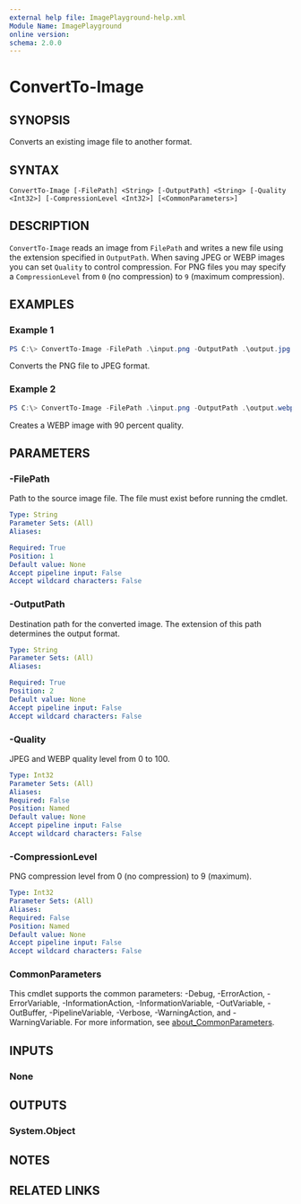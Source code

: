 ```yaml
---
external help file: ImagePlayground-help.xml
Module Name: ImagePlayground
online version:
schema: 2.0.0
---
```


# ConvertTo-Image

## SYNOPSIS
Converts an existing image file to another format.

## SYNTAX

```
ConvertTo-Image [-FilePath] <String> [-OutputPath] <String> [-Quality <Int32>] [-CompressionLevel <Int32>] [<CommonParameters>]
```

## DESCRIPTION
`ConvertTo-Image` reads an image from `FilePath` and writes a new file using the
extension specified in `OutputPath`. When saving JPEG or WEBP images you can
set `Quality` to control compression. For PNG files you may specify a
`CompressionLevel` from `0` (no compression) to `9` (maximum compression).

## EXAMPLES

### Example 1
```powershell
PS C:\> ConvertTo-Image -FilePath .\input.png -OutputPath .\output.jpg
```
Converts the PNG file to JPEG format.

### Example 2
```powershell
PS C:\> ConvertTo-Image -FilePath .\input.png -OutputPath .\output.webp -Quality 90
```
Creates a WEBP image with 90 percent quality.

## PARAMETERS

### -FilePath
Path to the source image file.
The file must exist before running the cmdlet.

```yaml
Type: String
Parameter Sets: (All)
Aliases:

Required: True
Position: 1
Default value: None
Accept pipeline input: False
Accept wildcard characters: False
```

### -OutputPath
Destination path for the converted image.
The extension of this path determines the output format.

```yaml
Type: String
Parameter Sets: (All)
Aliases:

Required: True
Position: 2
Default value: None
Accept pipeline input: False
Accept wildcard characters: False
```

### -Quality
JPEG and WEBP quality level from 0 to 100.

```yaml
Type: Int32
Parameter Sets: (All)
Aliases:
Required: False
Position: Named
Default value: None
Accept pipeline input: False
Accept wildcard characters: False
```

### -CompressionLevel
PNG compression level from 0 (no compression) to 9 (maximum).

```yaml
Type: Int32
Parameter Sets: (All)
Aliases:
Required: False
Position: Named
Default value: None
Accept pipeline input: False
Accept wildcard characters: False
```

### CommonParameters
This cmdlet supports the common parameters: -Debug, -ErrorAction, -ErrorVariable, -InformationAction, -InformationVariable, -OutVariable, -OutBuffer, -PipelineVariable, -Verbose, -WarningAction, and -WarningVariable. For more information, see [about_CommonParameters](http://go.microsoft.com/fwlink/?LinkID=113216).

## INPUTS

### None

## OUTPUTS

### System.Object
## NOTES

## RELATED LINKS
